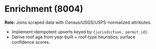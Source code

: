 # Enrichment (8004)
**Role:** Joins scraped data with Census/USGS/USPS-normalized attributes.

- Implement idempotent upserts keyed by `{jurisdiction, permit_id}`.
- Derive roof age from year‑built + roof‑type heuristics; surface confidence scores.
